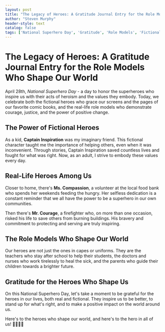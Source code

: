 ```yaml
---
layout: post
title: "The Legacy of Heroes: A Gratitude Journal Entry for the Role Models Who Shape Our World"
author: "Steven Murphy"
header-style: text
catalog: false
tags: ['National Superhero Day', 'Gratitude', 'Role Models', 'Fictional Heroes', 'Real-Life Heroes', 'Courage', 'Justice', 'Positive Change']
---
```


# The Legacy of Heroes: A Gratitude Journal Entry for the Role Models Who Shape Our World

April 28th, *National Superhero Day* - a day to honor the superheroes who inspire us with their acts of heroism and the values they embody. Today, we celebrate both the fictional heroes who grace our screens and the pages of our favorite comic books, and the real-life role models who demonstrate courage, justice, and the power of positive change.

## The Power of Fictional Heroes

As a kid, **Captain Inspiration** was my imaginary friend. This fictional character taught me the importance of helping others, even when it was inconvenient. Through stories, Captain Inspiration saved countless lives and fought for what was right. Now, as an adult, I strive to embody these values every day.

## Real-Life Heroes Among Us

Closer to home, there's **Ms. Compassion**, a volunteer at the local food bank who spends her weekends feeding the hungry. Her selfless dedication is a constant reminder that we all have the power to be a superhero in our own communities.

Then there's **Mr. Courage**, a firefighter who, on more than one occasion, risked his life to save others from burning buildings. His bravery and commitment to protecting and serving are truly inspiring.

## The Role Models Who Shape Our World

Our heroes are not just the ones in capes or uniforms. They are the teachers who stay after school to help their students, the doctors and nurses who work tirelessly to heal the sick, and the parents who guide their children towards a brighter future.

## Gratitude for the Heroes Who Shape Us

On this National Superhero Day, let's take a moment to be grateful for the heroes in our lives, both real and fictional. They inspire us to be better, to stand up for what's right, and to make a positive impact on the world around us.

Here's to the heroes who shape our world, and here's to the hero in all of us! 🦸‍♂️🦸‍♀️
